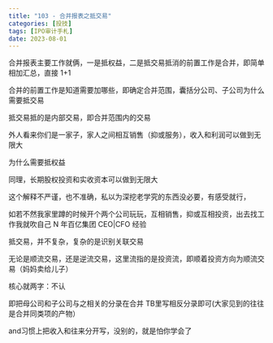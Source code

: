 ```yaml
---
title: "103 - 合并报表之抵交易"
categories: [投技]
tags: [IPO审计手札]
date: 2023-08-01
---
```

合并报表主要工作就俩，一是抵权益，二是抵交易抵消的前置工作是合并，即简单相加汇总，直接 1+1

合并的前置工作是知道需要加哪些，即确定合并范围，囊括分公司、子公司为什么需要抵交易

抵交易抵的是内部交易，即合并范围内的交易

外人看来你们是一家子，家人之间相互销售（抑或服务），收入和利润可以做到无限大

为什么需要抵权益

同理，长期股权投资和实收资本可以做到无限大

这个解释不严谨，也不准确，私以为深挖老学究的东西没必要，有感受就行，

  

如若不然我家里蹲的时候开个两个公司玩玩，互相销售，抑或互相投资，出去找工作我就吹自己 N 年百亿集团 CEO|CFO 经验

抵交易，并不复杂，复杂的是识别关联交易

无论是顺流交易，还是逆流交易，这里流指的是投资流，即顺着投资方向为顺流交易（妈妈卖给儿子）

核心就两字：不认

即把母公司和子公司与之相关的分录在合并 TB里写相反分录即可(大家见到的往往是合并同类项的产物）

and习惯上把收入和往来分开写，没别的，就是怕你学会了
